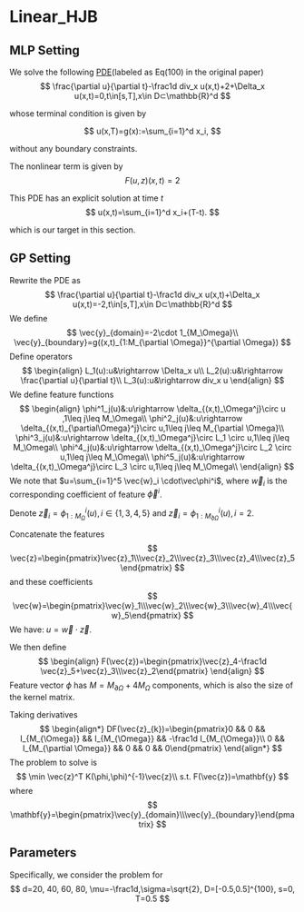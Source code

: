 # Linear_HJB

## MLP Setting

We solve the following [PDE](https://arxiv.org/abs/2206.02016)(labeled as Eq(100) in the original paper)
$$
\frac{\partial u}{\partial t}-\frac1d div_x u(x,t)+2+\Delta_x u(x,t)=0,t\in[s,T],x\in D⊂\mathbb{R}^d
$$

whose terminal condition is given by


$$
u(x,T)=g(x):=\sum_{i=1}^d x_i,
$$

without any boundary constraints.

The nonlinear term is given by
$$
F(u,z)(x,t)=2
$$

This PDE has an explicit solution at time $t$
$$
u(x,t)=\sum_{i=1}^d x_i+(T-t).
$$

which is our target in this section.

## GP Setting

Rewrite the PDE as
$$
\frac{\partial u}{\partial t}-\frac1d div_x u(x,t)+\Delta_x u(x,t)=-2,t\in[s,T],x\in D⊂\mathbb{R}^d
$$
We define
$$
\vec{y}_{domain}=-2\cdot 1_{M_\Omega}\\
\vec{y}_{boundary}=g((x,t)_{1:M_{\partial \Omega}}^{\partial \Omega})
$$
Define operators
$$
\begin{align}
L_1(u):u&\rightarrow \Delta_x u\\
L_2(u):u&\rightarrow \frac{\partial u}{\partial t}\\
L_3(u):u&\rightarrow div_x u
\end{align}
$$
We define feature functions
$$
\begin{align}
\phi^1_j(u)&:u\rightarrow \delta_{(x,t)_\Omega^j}\circ u ,1\leq j\leq M_\Omega\\
\phi^2_j(u)&:u\rightarrow \delta_{(x,t)_{\partial\Omega}^j}\circ u,1\leq j\leq M_{\partial \Omega}\\
\phi^3_j(u)&:u\rightarrow \delta_{(x,t)_\Omega^j}\circ L_1 \circ u,1\leq j\leq M_\Omega\\
\phi^4_j(u)&:u\rightarrow \delta_{(x,t)_\Omega^j}\circ L_2 \circ u,1\leq j\leq M_\Omega\\
\phi^5_j(u)&:u\rightarrow \delta_{(x,t)_\Omega^j}\circ L_3 \circ u,1\leq j\leq M_\Omega\\
\end{align}
$$
We note that $u=\sum_{i=1}^5 \vec{w}_i \cdot\vec\phi^i$, where $\vec{w}_i$ is the corresponding coefficient of feature $\vec\phi^i$.

Denote $\vec{z}_i=\phi^i_{1:M_\Omega}(u),i\in\{1,3,4,5\}$ and $\vec{z}_i=\phi^i_{1:M_{\partial \Omega}}(u),i=2$.

Concatenate the features
$$
\vec{z}=\begin{pmatrix}\vec{z}_1\\\vec{z}_2\\\vec{z}_3\\\vec{z}_4\\\vec{z}_5\end{pmatrix}
$$
and these coefficients
$$
\vec{w}=\begin{pmatrix}\vec{w}_1\\\vec{w}_2\\\vec{w}_3\\\vec{w}_4\\\vec{w}_5\end{pmatrix}
$$
We have: $u=\vec{w}\cdot\vec{z}$.

We then define
$$
\begin{align}
F(\vec{z})=\begin{pmatrix}\vec{z}_4-\frac1d \vec{z}_5+\vec{z}_3\\\vec{z}_2\end{pmatrix}
\end{align}
$$
Feature vector $\phi$ has $M=M_{\partial \Omega}+ 4M_{\Omega}$ components, which is also the size of the kernel matrix.

Taking derivatives
$$
\begin{align*}
DF(\vec{z}_{k})=\begin{pmatrix}0 && 0 && I_{M_{\Omega}} && I_{M_{\Omega}} && -\frac1d I_{M_{\Omega}}\\
0 && I_{M_{\partial \Omega}} && 0 && 0 && 0\end{pmatrix}
\end{align*}
$$
The problem to solve is
$$
\min \vec{z}^T K(\phi,\phi)^{-1}\vec{z}\\
s.t. F(\vec{z})=\mathbf{y}
$$
where
$$
\mathbf{y}=\begin{pmatrix}\vec{y}_{domain}\\\vec{y}_{boundary}\end{pmatrix}
$$

## Parameters

Specifically, we consider the problem for
$$
d=20, 40, 60, 80, \mu=-\frac1d,\sigma=\sqrt{2}, D=[-0.5,0.5]^{100}, s=0, T=0.5
$$

